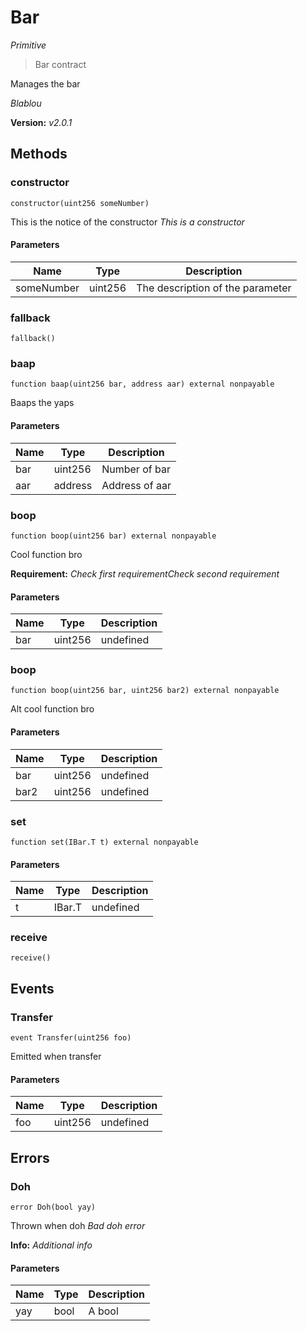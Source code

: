 # Bar

*Primitive*

> Bar contract

Manages the bar

*Blablou*

**Version:** *v2.0.1*

## Methods

### constructor

```solidity
constructor(uint256 someNumber)
```

This is the notice of the constructor
*This is a constructor*




#### Parameters

| Name | Type | Description |
|---|---|---|
| someNumber | uint256 | The description of the parameter |

### fallback

```solidity
fallback()
```








### baap

```solidity
function baap(uint256 bar, address aar) external nonpayable
```

Baaps the yaps





#### Parameters

| Name | Type | Description |
|---|---|---|
| bar | uint256 | Number of bar |
| aar | address | Address of aar |

### boop

```solidity
function boop(uint256 bar) external nonpayable
```

Cool function bro

**Requirement:** *Check first requirementCheck second requirement*



#### Parameters

| Name | Type | Description |
|---|---|---|
| bar | uint256 | undefined |

### boop

```solidity
function boop(uint256 bar, uint256 bar2) external nonpayable
```

Alt cool function bro





#### Parameters

| Name | Type | Description |
|---|---|---|
| bar | uint256 | undefined |
| bar2 | uint256 | undefined |

### set

```solidity
function set(IBar.T t) external nonpayable
```







#### Parameters

| Name | Type | Description |
|---|---|---|
| t | IBar.T | undefined |

### receive

```solidity
receive()
```










## Events

### Transfer

```solidity
event Transfer(uint256 foo)
```

Emitted when transfer





#### Parameters

| Name | Type | Description |
|---|---|---|
| foo  | uint256 | undefined |



## Errors

### Doh

```solidity
error Doh(bool yay)
```

Thrown when doh
*Bad doh error*


**Info:** *Additional info*

#### Parameters

| Name | Type | Description |
|---|---|---|
| yay | bool | A bool |



